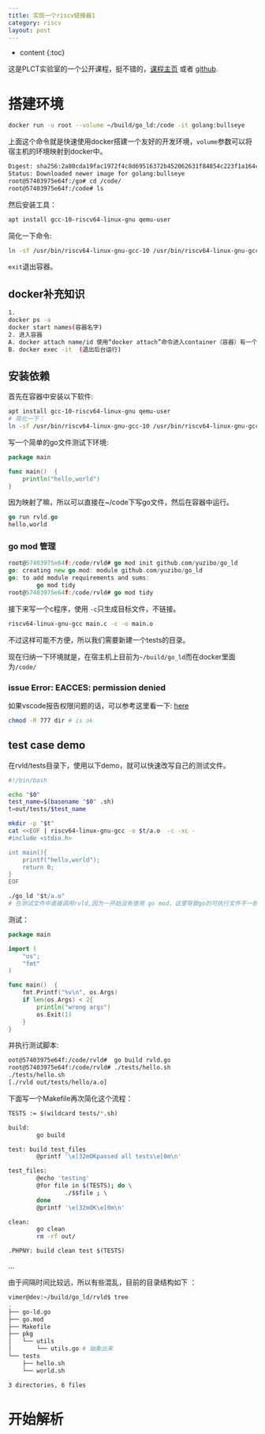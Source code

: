```yaml
---
title: 实现一个riscv链接器1
category: riscv
layout: post
---
```

* content
{:toc}

这是PLCT实验室的一个公开课程，挺不错的，[课程主页](sduo/) 或者 [github](https://github.com/ksco/rvld).

# 搭建环境
```bash
docker run -u root --volume ~/build/go_ld:/code -it golang:bullseye 
```
上面这个命令就是快速使用docker搭建一个友好的开发环境，`volume`参数可以将宿主机的环境映射到docker中。

```bash
Digest: sha256:2a80cda19fac1972f4c8d69516372b452062631f84854c223f1a164ce77b06d3
Status: Downloaded newer image for golang:bullseye
root@57403975e64f:/go# cd /code/
root@57403975e64f:/code# ls
```

然后安装工具：

```bash
apt install gcc-10-riscv64-linux-gnu qemu-user
```

简化一下命令:

```bash
ln -sf /usr/bin/riscv64-linux-gnu-gcc-10 /usr/bin/riscv64-linux-gnu-gcc
```

`exit`退出容器。

## docker补充知识
```bash
1.
docker ps -a
docker start names(容器名字)
2. 进入容器
A. docker attach name/id 使用“docker attach”命令进入container（容器）有一个缺点，那就是每次从container中退出到前台时，container也跟着退出了。
B. docker exec -it  (退出后台运行)
```

## 安装依赖
首先在容器中安装以下软件:
```bash
apt install gcc-10-riscv64-linux-gnu qemu-user
# 简化一下：
ln -sf /usr/bin/riscv64-linux-gnu-gcc-10 /usr/bin/riscv64-linux-gnu-gcc 
```

写一个简单的go文件测试下环境:
```go
package main

func main()  {
	println("hello,world")
}
```

因为映射了嘛，所以可以直接在~/code下写go文件，然后在容器中运行。

```go
go run rvld.go
hello,world
```
### go mod 管理

```go
root@57403975e64f:/code/rvld# go mod init github.com/yuzibo/go_ld 
go: creating new go.mod: module github.com/yuzibo/go_ld
go: to add module requirements and sums:
        go mod tidy
root@57403975e64f:/code/rvld# go mod tidy 
```
接下来写一个c程序，使用 `-c`只生成目标文件，不链接。

```bash
riscv64-linux-gnu-gcc main.c -c -o main.o 
```

不过这样可能不方便，所以我们需要新建一个tests的目录。

现在归纳一下环境就是，在宿主机上目前为`~/build/go_ld`而在docker里面为`/code/`
### issue Error: EACCES: permission denied

如果vscode报告权限问题的话，可以参考这里看一下: [here](https://stackoverflow.com/questions/66496890/vs-code-nopermissions-filesystemerror-error-eacces-permission-denied)

```bash
chmod -R 777 dir # is ok
```

## test case demo
在rvld/tests目录下，使用以下demo，就可以快速改写自己的测试文件。

```bash
#!/bin/bash

echo "$0"
test_name=$(basename "$0" .sh)
t=out/tests/$test_name

mkdir -p "$t"
cat <<EOF | riscv64-linux-gnu-gcc -o $t/a.o  -c -xc -
#include <stdio.h>

int main(){
    printf("hello,world");
    return 0;
}
EOF

./go_ld "$t/a.o"
# 在测试文件中直接调用rvld,因为一开始没有使用 go mod，这里导致go的可执行文件不一致
```

测试：

```go
package main

import (
	"os";
	"fmt"
)

func main()  {
	fmt.Printf("%v\n", os.Args)
	if len(os.Args) < 2{
		println("wrong args")
		os.Exit(1)
	}
}
```
并执行测试脚本:
```bash
oot@57403975e64f:/code/rvld#  go build rvld.go 
root@57403975e64f:/code/rvld# ./tests/hello.sh 
./tests/hello.sh
[./rvld out/tests/hello/a.o]
```

下面写一个Makefile再次简化这个流程：

```bash
TESTS := $(wildcard tests/*.sh)

build:
        go build

test: build test_files
        @printf '\e[32mOKpassed all tests\e[0m\n'

test_files:
        @echo 'testing'
        @for file in $(TESTS); do \
                ./$$file ; \
        done
        @printf '\e[32mOK\e[0m\n'

clean:
        go clean
        rm -rf out/

.PHPNY: build clean test $(TESTS)
```

...

由于间隔时间比较远，所以有些混乱，目前的目录结构如下 ：

```bash
vimer@dev:~/build/go_ld/rvld$ tree
.
├── go-ld.go
├── go.mod
├── Makefile
├── pkg
│   └── utils
│       └── utils.go # 抽象出来
└── tests
    ├── hello.sh
    └── world.sh

3 directories, 6 files
```

# 开始解析


